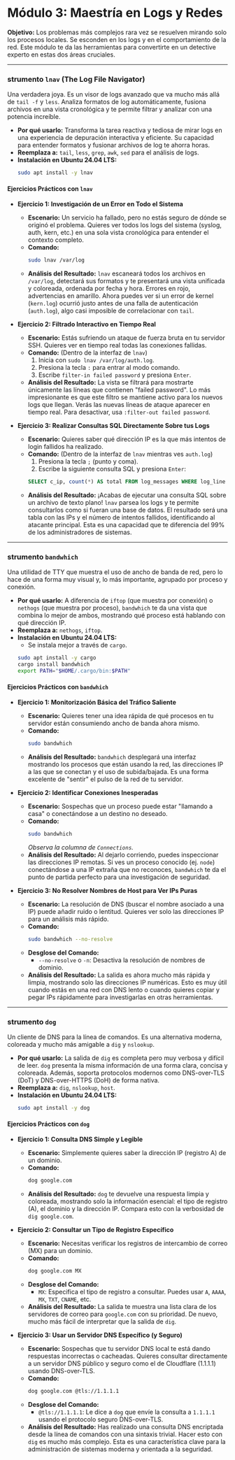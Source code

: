 # Módulo 3: Maestría en Logs y Redes

**Objetivo:** Los problemas más complejos rara vez se resuelven mirando solo los procesos locales. Se esconden en los logs y en el comportamiento de la red. Este módulo te da las herramientas para convertirte en un detective experto en estas dos áreas cruciales.

---

###  strumento `lnav` (The Log File Navigator)
Una verdadera joya. Es un visor de logs avanzado que va mucho más allá de `tail -f` y `less`. Analiza formatos de log automáticamente, fusiona archivos en una vista cronológica y te permite filtrar y analizar con una potencia increíble.

* **Por qué usarlo:** Transforma la tarea reactiva y tediosa de mirar logs en una experiencia de depuración interactiva y eficiente. Su capacidad para entender formatos y fusionar archivos de log te ahorra horas.
* **Reemplaza a:** `tail`, `less`, `grep`, `awk`, `sed` para el análisis de logs.
* **Instalación en Ubuntu 24.04 LTS:**
    ```bash
    sudo apt install -y lnav
    ```

#### Ejercicios Prácticos con `lnav`

* **Ejercicio 1: Investigación de un Error en Todo el Sistema**
    * **Escenario:** Un servicio ha fallado, pero no estás seguro de dónde se originó el problema. Quieres ver todos los logs del sistema (syslog, auth, kern, etc.) en una sola vista cronológica para entender el contexto completo.
    * **Comando:**
        ```bash
        sudo lnav /var/log
        ```
    * **Análisis del Resultado:** `lnav` escaneará todos los archivos en `/var/log`, detectará sus formatos y te presentará una vista unificada y coloreada, ordenada por fecha y hora. Errores en rojo, advertencias en amarillo. Ahora puedes ver si un error de kernel (`kern.log`) ocurrió justo antes de una falla de autenticación (`auth.log`), algo casi imposible de correlacionar con `tail`.

* **Ejercicio 2: Filtrado Interactivo en Tiempo Real**
    * **Escenario:** Estás sufriendo un ataque de fuerza bruta en tu servidor SSH. Quieres ver en tiempo real todas las conexiones fallidas.
    * **Comando:** (Dentro de la interfaz de `lnav`)
        1.  Inicia con `sudo lnav /var/log/auth.log`.
        2.  Presiona la tecla `:` para entrar al modo comando.
        3.  Escribe `filter-in failed password` y presiona `Enter`.
    * **Análisis del Resultado:** La vista se filtrará para mostrarte únicamente las líneas que contienen "failed password". Lo más impresionante es que este filtro se mantiene activo para los nuevos logs que llegan. Verás las nuevas líneas de ataque aparecer en tiempo real. Para desactivar, usa `:filter-out failed password`.

* **Ejercicio 3: Realizar Consultas SQL Directamente Sobre tus Logs**
    * **Escenario:** Quieres saber qué dirección IP es la que más intentos de login fallidos ha realizado.
    * **Comando:** (Dentro de la interfaz de `lnav` mientras ves `auth.log`)
        1.  Presiona la tecla `;` (punto y coma).
        2.  Escribe la siguiente consulta SQL y presiona `Enter`:
        ```sql
        SELECT c_ip, count(*) AS total FROM log_messages WHERE log_line LIKE '%Failed password%' GROUP BY c_ip ORDER BY total DESC
        ```
    * **Análisis del Resultado:** ¡Acabas de ejecutar una consulta SQL sobre un archivo de texto plano! `lnav` parsea los logs y te permite consultarlos como si fueran una base de datos. El resultado será una tabla con las IPs y el número de intentos fallidos, identificando al atacante principal. Esta es una capacidad que te diferencia del 99% de los administradores de sistemas.

---

###  strumento `bandwhich`
Una utilidad de TTY que muestra el uso de ancho de banda de red, pero lo hace de una forma muy visual y, lo más importante, agrupado por proceso y conexión.

* **Por qué usarlo:** A diferencia de `iftop` (que muestra por conexión) o `nethogs` (que muestra por proceso), `bandwhich` te da una vista que combina lo mejor de ambos, mostrando qué proceso está hablando con qué dirección IP.
* **Reemplaza a:** `nethogs`, `iftop`.
* **Instalación en Ubuntu 24.04 LTS:**
    * Se instala mejor a través de `cargo`.
    ```bash
    sudo apt install -y cargo
    cargo install bandwhich
    export PATH="$HOME/.cargo/bin:$PATH"
    ```

#### Ejercicios Prácticos con `bandwhich`

* **Ejercicio 1: Monitorización Básica del Tráfico Saliente**
    * **Escenario:** Quieres tener una idea rápida de qué procesos en tu servidor están consumiendo ancho de banda ahora mismo.
    * **Comando:**
        ```bash
        sudo bandwhich
        ```
    * **Análisis del Resultado:** `bandwhich` desplegará una interfaz mostrando los procesos que están usando la red, las direcciones IP a las que se conectan y el uso de subida/bajada. Es una forma excelente de "sentir" el pulso de la red de tu servidor.

* **Ejercicio 2: Identificar Conexiones Inesperadas**
    * **Escenario:** Sospechas que un proceso puede estar "llamando a casa" o conectándose a un destino no deseado.
    * **Comando:**
        ```bash
        sudo bandwhich
        ```
        *Observa la columna de `Connections`.*
    * **Análisis del Resultado:** Al dejarlo corriendo, puedes inspeccionar las direcciones IP remotas. Si ves un proceso conocido (ej. `node`) conectándose a una IP extraña que no reconoces, `bandwhich` te da el punto de partida perfecto para una investigación de seguridad.

* **Ejercicio 3: No Resolver Nombres de Host para Ver IPs Puras**
    * **Escenario:** La resolución de DNS (buscar el nombre asociado a una IP) puede añadir ruido o lentitud. Quieres ver solo las direcciones IP para un análisis más rápido.
    * **Comando:**
        ```bash
        sudo bandwhich --no-resolve
        ```
    * **Desglose del Comando:**
        * `--no-resolve` o `-n`: Desactiva la resolución de nombres de dominio.
    * **Análisis del Resultado:** La salida es ahora mucho más rápida y limpia, mostrando solo las direcciones IP numéricas. Esto es muy útil cuando estás en una red con DNS lento o cuando quieres copiar y pegar IPs rápidamente para investigarlas en otras herramientas.

---

###  strumento `dog`
Un cliente de DNS para la línea de comandos. Es una alternativa moderna, coloreada y mucho más amigable a `dig` y `nslookup`.

* **Por qué usarlo:** La salida de `dig` es completa pero muy verbosa y difícil de leer. `dog` presenta la misma información de una forma clara, concisa y coloreada. Además, soporta protocolos modernos como DNS-over-TLS (DoT) y DNS-over-HTTPS (DoH) de forma nativa.
* **Reemplaza a:** `dig`, `nslookup`, `host`.
* **Instalación en Ubuntu 24.04 LTS:**
    ```bash
    sudo apt install -y dog
    ```

#### Ejercicios Prácticos con `dog`

* **Ejercicio 1: Consulta DNS Simple y Legible**
    * **Escenario:** Simplemente quieres saber la dirección IP (registro A) de un dominio.
    * **Comando:**
        ```bash
        dog google.com
        ```
    * **Análisis del Resultado:** `dog` te devuelve una respuesta limpia y coloreada, mostrando solo la información esencial: el tipo de registro (A), el dominio y la dirección IP. Compara esto con la verbosidad de `dig google.com`.

* **Ejercicio 2: Consultar un Tipo de Registro Específico**
    * **Escenario:** Necesitas verificar los registros de intercambio de correo (MX) para un dominio.
    * **Comando:**
        ```bash
        dog google.com MX
        ```
    * **Desglose del Comando:**
        * `MX`: Especifica el tipo de registro a consultar. Puedes usar `A`, `AAAA`, `MX`, `TXT`, `CNAME`, etc.
    * **Análisis del Resultado:** La salida te muestra una lista clara de los servidores de correo para `google.com` con su prioridad. De nuevo, mucho más fácil de interpretar que la salida de `dig`.

* **Ejercicio 3: Usar un Servidor DNS Específico (y Seguro)**
    * **Escenario:** Sospechas que tu servidor DNS local te está dando respuestas incorrectas o cacheadas. Quieres consultar directamente a un servidor DNS público y seguro como el de Cloudflare (1.1.1.1) usando DNS-over-TLS.
    * **Comando:**
        ```bash
        dog google.com @tls://1.1.1.1
        ```
    * **Desglose del Comando:**
        * `@tls://1.1.1.1`: Le dice a `dog` que envíe la consulta a `1.1.1.1` usando el protocolo seguro DNS-over-TLS.
    * **Análisis del Resultado:** Has realizado una consulta DNS encriptada desde la línea de comandos con una sintaxis trivial. Hacer esto con `dig` es mucho más complejo. Esta es una característica clave para la administración de sistemas moderna y orientada a la seguridad.
